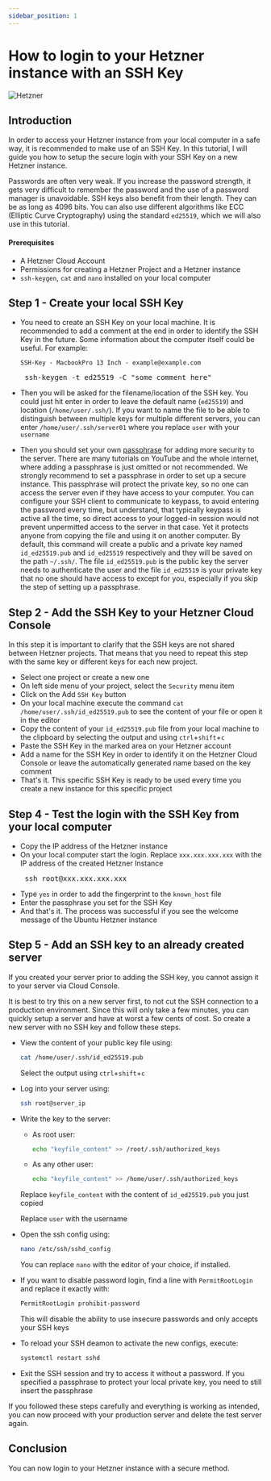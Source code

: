 ```yaml
---
sidebar_position: 1
---
```


# How to login to your Hetzner instance with an SSH Key

![Hetzner](/img/hetzner_logo.png)

## Introduction

In order to access your Hetzner instance from your local computer in a safe way, it is recommended to make use of an SSH Key. In this tutorial, I will guide you how to setup the secure login with your SSH Key on a new Hetzner instance.

Passwords are often very weak. If you increase the password strength, it gets very difficult to remember the password and the use of a password manager is unavoidable. SSH keys also benefit from their length. They can be as long as 4096 bits. You can also use different algorithms like ECC (Elliptic Curve Cryptography) using the standard `ed25519`, which we will also use in this tutorial.

#### Prerequisites

- A Hetzner Cloud Account
- Permissions for creating a Hetzner Project and a Hetzner instance
- `ssh-keygen`, `cat` and `nano` installed on your local computer

## Step 1 - Create your local SSH Key

- You need to create an SSH Key on your local machine. It is recommended to add a comment at the end in order to identify the SSH Key in the future. Some information about the computer itself could be useful. For example:

  ```SSH-Key - MacbookPro 13 Inch - example@example.com```

  <pre> ssh-keygen -t ed25519 -C "some comment here" </pre>

- Then you will be asked for the filename/location of the SSH key. You could just hit enter in order to leave the default name (`ed25519`) and location (`/home/user/.ssh/`). If you want to name the file to be able to distinguish between multiple keys for multiple different servers, you can enter `/home/user/.ssh/server01` where you replace `user` with your `username`

- Then you should set your own [passphrase](https://www.ssh.com/academy/ssh/passphrase) for adding more security to the server. There are many tutorials on YouTube and the whole internet, where adding a passphrase is just omitted or not recommended. We strongly recommend to set a passphrase in order to set up a secure instance. This passphrase will protect the private key, so no one can access the server even if they have access to your computer. You can configure your SSH client to communicate to keypass, to avoid entering the password every time, but understand, that typically keypass is active all the time, so direct access to your logged-in session would not prevent unpermitted access to the server in that case. Yet it protects anyone from copying the file and using it on another computer. By default, this command will create a public and a private key named `id_ed25519.pub` and `id_ed25519` respectively and they will be saved on the path `~/.ssh/`. The file `id_ed25519.pub` is the public key the server needs to authenticate the user and the file `id_ed25519` is your private key that no one should have access to except for you, especially if you skip the step of setting up a passphrase.

## Step 2 - Add the SSH Key to your Hetzner Cloud Console

In this step it is important to clarify that the SSH keys are not shared between Hetzner projects. That means that you need to repeat this step with the same key or different keys for each new project.

- Select one project or create a new one
- On left side menu of your project, select the `Security` menu item
- Click on the Add `SSH Key` button
- On your local machine execute the command `cat /home/user/.ssh/id_ed25519.pub` to see the content of your file or open it in the editor
- Copy the content of your `id_ed25519.pub` file from your local machine to the clipboard by selecting the output and using `ctrl`+`shift`+`c`
- Paste the SSH Key in the marked area on your Hetzner account
- Add a name for the SSH Key in order to identify it on the Hetzner Cloud Console or leave the automatically generated name based on the key comment
- That's it. This specific SSH Key is ready to be used every time you create a new instance for this specific project

## Step 4 - Test the login with the SSH Key from your local computer

- Copy the IP address of the Hetzner instance
- On your local computer start the login. Replace `xxx.xxx.xxx.xxx` with the IP address of the created Hetzner Instance
  <pre> ssh root@xxx.xxx.xxx.xxx </pre> 
- Type `yes` in order to add the fingerprint to the `known_host` file
- Enter the passphrase you set for the SSH Key
- And that's it. The process was successful if you see the welcome message of the Ubuntu Hetzner instance

## Step 5 - Add an SSH key to an already created server

If you created your server prior to adding the SSH key, you cannot assign it to your server via Cloud Console.

It is best to try this on a new server first, to not cut the SSH connection to a production environment. Since this will only take a few minutes, you can quickly setup a server and have at worst a few cents of cost. So create a new server with no SSH key and follow these steps.

- View the content of your public key file using:
  ```sh
  cat /home/user/.ssh/id_ed25519.pub 
  ```

  Select the output using `ctrl`+`shift`+`c`
- Log into your server using:
  ```sh
  ssh root@server_ip 
  ```

- Write the key to the server:
  - As root user:
    ```sh
    echo "keyfile_content" >> /root/.ssh/authorized_keys 
    ```

  - As any other user:
    ```sh
    echo "keyfile_content" >> /home/user/.ssh/authorized_keys 
    ```

  Replace `keyfile_content` with the content of `id_ed25519.pub` you just copied

  Replace `user` with the username
- Open the ssh config using:
  ```sh
  nano /etc/ssh/sshd_config 
  ```

  You can replace `nano` with the editor of your choice, if installed.
- If you want to disable password login, find a line with `PermitRootLogin` and replace it exactly with:
  ```sh
  PermitRootLogin prohibit-password 
  ```

  This will disable the ability to use insecure passwords and only accepts your SSH keys
- To reload your SSH deamon to activate the new configs, execute:
  ```sh
  systemctl restart sshd 
  ```

- Exit the SSH session and try to access it without a password. If you specified a passphrase to protect your local private key, you need to still insert the passphrase

If you followed these steps carefully and everything is working as intended, you can now proceed with your production server and delete the test server again.

## Conclusion

You can now login to your Hetzner instance with a secure method.
